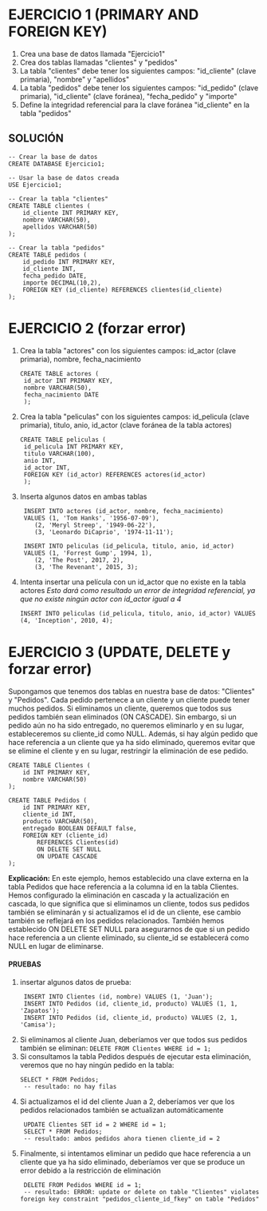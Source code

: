 # EJERCICIO 1 (PRIMARY AND FOREIGN KEY)
1. Crea una base de datos llamada "Ejercicio1"
2. Crea dos tablas llamadas "clientes" y "pedidos"
3. La tabla "clientes" debe tener los siguientes campos: "id_cliente" (clave primaria), "nombre" y "apellidos"
4. La tabla "pedidos" debe tener los siguientes campos: "id_pedido" (clave primaria), "id_cliente" (clave foránea), "fecha_pedido" y "importe"
5. Define la integridad referencial para la clave foránea "id_cliente" en la tabla "pedidos"
## SOLUCIÓN
~~~
-- Crear la base de datos
CREATE DATABASE Ejercicio1;

-- Usar la base de datos creada
USE Ejercicio1;

-- Crear la tabla "clientes"
CREATE TABLE clientes (
    id_cliente INT PRIMARY KEY,
    nombre VARCHAR(50),
    apellidos VARCHAR(50)
);

-- Crear la tabla "pedidos"
CREATE TABLE pedidos (
    id_pedido INT PRIMARY KEY,
    id_cliente INT,
    fecha_pedido DATE,
    importe DECIMAL(10,2),
    FOREIGN KEY (id_cliente) REFERENCES clientes(id_cliente)
);
~~~

# EJERCICIO 2 (forzar error)
1. Crea la tabla "actores" con los siguientes campos: id_actor (clave primaria), nombre, fecha_nacimiento
   ~~~
   CREATE TABLE actores (
    id_actor INT PRIMARY KEY,
    nombre VARCHAR(50),
    fecha_nacimiento DATE
    );
   ~~~
2. Crea la tabla "peliculas" con los siguientes campos: id_pelicula (clave primaria), titulo, anio, id_actor (clave foránea de la tabla actores)
   ~~~
   CREATE TABLE peliculas (
    id_pelicula INT PRIMARY KEY,
    titulo VARCHAR(100),
    anio INT,
    id_actor INT,
    FOREIGN KEY (id_actor) REFERENCES actores(id_actor)
    );
   ~~~
3. Inserta algunos datos en ambas tablas
   ~~~
    INSERT INTO actores (id_actor, nombre, fecha_nacimiento)
    VALUES (1, 'Tom Hanks', '1956-07-09'),
       (2, 'Meryl Streep', '1949-06-22'),
       (3, 'Leonardo DiCaprio', '1974-11-11');

    INSERT INTO peliculas (id_pelicula, titulo, anio, id_actor)
    VALUES (1, 'Forrest Gump', 1994, 1),
       (2, 'The Post', 2017, 2),
       (3, 'The Revenant', 2015, 3);
   ~~~
4. Intenta insertar una película con un id_actor que no existe en la tabla actores
   *Esto dará como resultado un error de integridad referencial, ya que no existe ningún actor con id_actor igual a 4*
   ~~~
   INSERT INTO peliculas (id_pelicula, titulo, anio, id_actor) VALUES (4, 'Inception', 2010, 4);
   ~~~
# EJERCICIO 3 (UPDATE, DELETE y forzar error)

Supongamos que tenemos dos tablas en nuestra base de datos: "Clientes" y "Pedidos". Cada pedido pertenece a un cliente y un cliente puede tener muchos pedidos. Si eliminamos un cliente, queremos que todos sus pedidos también sean eliminados (ON CASCADE). Sin embargo, si un pedido aún no ha sido entregado, no queremos eliminarlo y en su lugar, estableceremos su cliente_id como NULL. Además, si hay algún pedido que hace referencia a un cliente que ya ha sido eliminado, queremos evitar que se elimine el cliente y en su lugar, restringir la eliminación de ese pedido.
~~~
CREATE TABLE Clientes (
    id INT PRIMARY KEY,
    nombre VARCHAR(50)
);

CREATE TABLE Pedidos (
    id INT PRIMARY KEY,
    cliente_id INT,
    producto VARCHAR(50),
    entregado BOOLEAN DEFAULT false,
    FOREIGN KEY (cliente_id)
        REFERENCES Clientes(id)
        ON DELETE SET NULL
        ON UPDATE CASCADE
);
~~~

**Explicación:** En este ejemplo, hemos establecido una clave externa en la tabla Pedidos que hace referencia a la columna id en la tabla Clientes. Hemos configurado la eliminación en cascada y la actualización en cascada, lo que significa que si eliminamos un cliente, todos sus pedidos también se eliminarán y si actualizamos el id de un cliente, ese cambio también se reflejará en los pedidos relacionados. También hemos establecido ON DELETE SET NULL para asegurarnos de que si un pedido hace referencia a un cliente eliminado, su cliente_id se establecerá como NULL en lugar de eliminarse.

#### PRUEBAS
1. insertar algunos datos de prueba:
   ~~~
    INSERT INTO Clientes (id, nombre) VALUES (1, 'Juan');
    INSERT INTO Pedidos (id, cliente_id, producto) VALUES (1, 1, 'Zapatos');
    INSERT INTO Pedidos (id, cliente_id, producto) VALUES (2, 1, 'Camisa');
   ~~~
2. Si eliminamos al cliente Juan, deberíamos ver que todos sus pedidos también se eliminan:
   ``DELETE FROM Clientes WHERE id = 1;``
3. Si consultamos la tabla Pedidos después de ejecutar esta eliminación, veremos que no hay ningún pedido en la tabla:
   ~~~
   SELECT * FROM Pedidos;
    -- resultado: no hay filas
   ~~~
4. Si actualizamos el id del cliente Juan a 2, deberíamos ver que los pedidos relacionados también se actualizan automáticamente
   ~~~
    UPDATE Clientes SET id = 2 WHERE id = 1;
    SELECT * FROM Pedidos;
    -- resultado: ambos pedidos ahora tienen cliente_id = 2
   ~~~
5. Finalmente, si intentamos eliminar un pedido que hace referencia a un cliente que ya ha sido eliminado, deberíamos ver que se produce un error debido a la restricción de eliminación
   ~~~
    DELETE FROM Pedidos WHERE id = 1;
    -- resultado: ERROR: update or delete on table "Clientes" violates foreign key constraint "pedidos_cliente_id_fkey" on table "Pedidos"
   ~~~